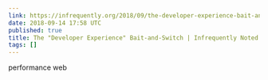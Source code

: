 ```yaml
---
link: https://infrequently.org/2018/09/the-developer-experience-bait-and-switch/
date: 2018-09-14 17:58 UTC
published: true
title: The "Developer Experience" Bait-and-Switch | Infrequently Noted
tags: []
---
```


performance web
